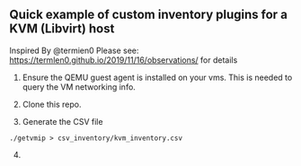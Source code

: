 ## Quick example of custom inventory plugins for a KVM (Libvirt) host

Inspired By @termien0
Please see: https://termlen0.github.io/2019/11/16/observations/ for details

1. Ensure the QEMU guest agent is installed on your vms. This is needed to query the VM networking info.

2. Clone this repo.

3. Generate the CSV file

```
./getvmip > csv_inventory/kvm_inventory.csv
```

4.
